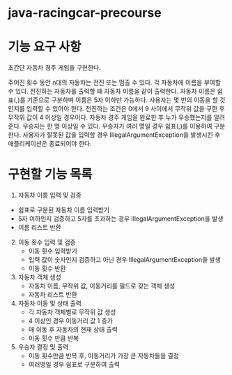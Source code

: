 # java-racingcar-precourse

# 기능 요구 사항

초간단 자동차 경주 게임을 구현한다.

주어진 횟수 동안 n대의 자동차는 전진 또는 멈출 수 있다.
각 자동차에 이름을 부여할 수 있다. 전진하는 자동차를 출력할 때 자동차 이름을 같이 출력한다.
자동차 이름은 쉼표(,)를 기준으로 구분하며 이름은 5자 이하만 가능하다.
사용자는 몇 번의 이동을 할 것인지를 입력할 수 있어야 한다.
전진하는 조건은 0에서 9 사이에서 무작위 값을 구한 후 무작위 값이 4 이상일 경우이다.
자동차 경주 게임을 완료한 후 누가 우승했는지를 알려준다. 우승자는 한 명 이상일 수 있다.
우승자가 여러 명일 경우 쉼표(,)를 이용하여 구분한다.
사용자가 잘못된 값을 입력할 경우 IllegalArgumentException을 발생시킨 후 애플리케이션은 종료되어야 한다.

# 구현할 기능 목록
1. 자동차 이름 입력 및 검증
  - 쉼표로 구분된 자동차 이름 입력받기
  - 5자 이하인지 검증하고 5자를 초과하는 경우 IllegalArgumentException을 발생
  - 이름 리스트 반환
2. 이동 횟수 입력 및 검증
   - 이동 횟수 입력받기
   - 입력 값이 숫자인지 검증하고 아닌 경우 IllegalArgumentException을 발생
   - 이동 횟수 반환
3. 자동차 객체 생성
   - 자동차 이름, 무작위 값, 이동거리를 필드로 갖는 객체 생성
   - 자동차 리스트 반환
4. 자동차 이동 및 상태 출력
   - 각 자동차 객체별로 무작위 값 생성
   - 4 이상인 경우 이동거리 값 1 증가
   - 매 이동 후 자동차의 현재 상태 출력
   - 이동 횟수 만큼 반복
5. 우승자 결정 및 출력
   - 이동 횟수만큼 반복 후, 이동거리가 가장 큰 자동차들을 결정
   - 여러명일 경우 쉼표로 구분하여 출력